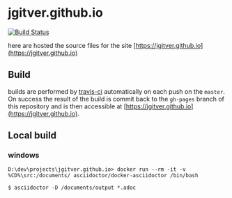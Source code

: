 # jgitver.github.io

[![Build Status](https://travis-ci.org/jgitver/jgitver.github.io.svg?branch=master)](https://travis-ci.org/jgitver/jgitver.github.io)

here are hosted the source files for the site [https://jgitver.github.io](https://jgitver.github.io)

## Build

builds are performed by [travis-ci](https://travis-ci.org/jgitver/jgitver.github.io) automatically on each push on the `master`.
On success the result of the build is commit back to the `gh-pages` branch of this repository and is then accessible at [https://jgitver.github.io](https://jgitver.github.io). 


## Local build

### windows

```
D:\dev\projects\jgitver.github.io> docker run --rm -it -v %CD%\src:/documents/ asciidoctor/docker-asciidoctor /bin/bash  

$ asciidoctor -D /documents/output *.adoc
```
